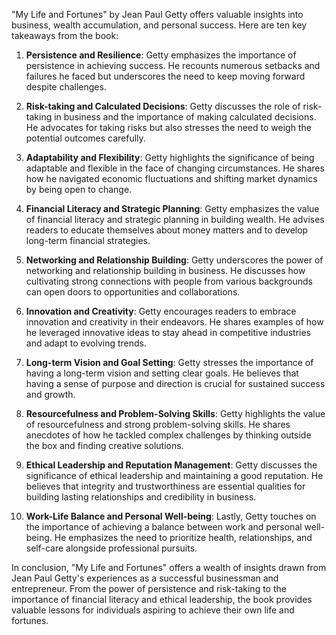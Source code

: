 "My Life and Fortunes" by Jean Paul Getty offers valuable insights into business, wealth accumulation, and personal success. Here are ten key takeaways from the book:

1. **Persistence and Resilience**: Getty emphasizes the importance of persistence in achieving success. He recounts numerous setbacks and failures he faced but underscores the need to keep moving forward despite challenges.

2. **Risk-taking and Calculated Decisions**: Getty discusses the role of risk-taking in business and the importance of making calculated decisions. He advocates for taking risks but also stresses the need to weigh the potential outcomes carefully.

3. **Adaptability and Flexibility**: Getty highlights the significance of being adaptable and flexible in the face of changing circumstances. He shares how he navigated economic fluctuations and shifting market dynamics by being open to change.

4. **Financial Literacy and Strategic Planning**: Getty emphasizes the value of financial literacy and strategic planning in building wealth. He advises readers to educate themselves about money matters and to develop long-term financial strategies.

5. **Networking and Relationship Building**: Getty underscores the power of networking and relationship building in business. He discusses how cultivating strong connections with people from various backgrounds can open doors to opportunities and collaborations.

6. **Innovation and Creativity**: Getty encourages readers to embrace innovation and creativity in their endeavors. He shares examples of how he leveraged innovative ideas to stay ahead in competitive industries and adapt to evolving trends.

7. **Long-term Vision and Goal Setting**: Getty stresses the importance of having a long-term vision and setting clear goals. He believes that having a sense of purpose and direction is crucial for sustained success and growth.

8. **Resourcefulness and Problem-Solving Skills**: Getty highlights the value of resourcefulness and strong problem-solving skills. He shares anecdotes of how he tackled complex challenges by thinking outside the box and finding creative solutions.

9. **Ethical Leadership and Reputation Management**: Getty discusses the significance of ethical leadership and maintaining a good reputation. He believes that integrity and trustworthiness are essential qualities for building lasting relationships and credibility in business.

10. **Work-Life Balance and Personal Well-being**: Lastly, Getty touches on the importance of achieving a balance between work and personal well-being. He emphasizes the need to prioritize health, relationships, and self-care alongside professional pursuits.

In conclusion, "My Life and Fortunes" offers a wealth of insights drawn from Jean Paul Getty's experiences as a successful businessman and entrepreneur. From the power of persistence and risk-taking to the importance of financial literacy and ethical leadership, the book provides valuable lessons for individuals aspiring to achieve their own life and fortunes.